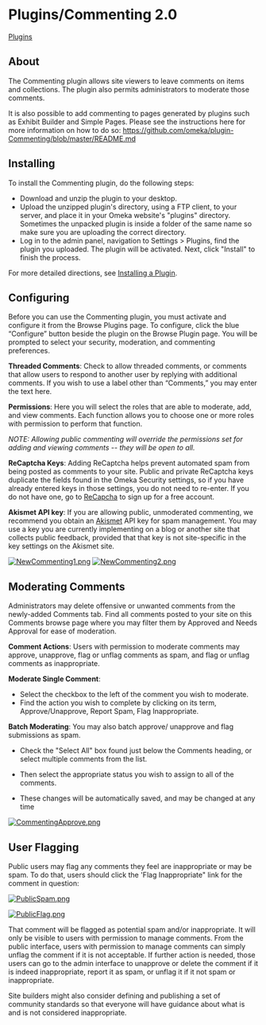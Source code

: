 Plugins/Commenting 2.0
======================

[Plugins](../Plugins.1.html "Plugins")


About
---------------------------------------------------

The Commenting plugin allows site viewers to leave comments on items and
collections. The plugin also permits administrators to moderate those
comments.

It is also possible to add commenting to pages generated by plugins such
as Exhibit Builder and Simple Pages. Please see the instructions here
for more information on how to do so:
<https://github.com/omeka/plugin-Commenting/blob/master/README.md>

Installing
-------------------------------------------------------------

To install the Commenting plugin, do the following steps:

-   Download and unzip the plugin to your desktop.
-   Upload the unzipped plugin's directory, using a FTP client, to your
    server, and place it in your Omeka website's "plugins" directory.
    Sometimes the unpacked plugin is inside a folder of the same name so
    make sure you are uploading the correct directory.
-   Log in to the admin panel, navigation to Settings &gt; Plugins, find
    the plugin you uploaded. The plugin will be activated. Next, click
    "Install" to finish the process.

For more detailed directions, see [Installing a Plugin](../Managing_Plugins_2.0.html#Installing_a_Plugin "Managing Plugins 2.0").

Configuring
---------------------------------------------------------------

Before you can use the Commenting plugin, you must activate and
configure it from the Browse Plugins page. To configure, click the blue
“Configure” button beside the plugin on the Browse Plugin page. You will
be prompted to select your security, moderation, and commenting
preferences.

**Threaded Comments**: Check to allow threaded comments, or comments
that allow users to respond to another user by replying with additional
comments. If you wish to use a label other than “Comments,” you may
enter the text here.

**Permissions**: Here you will select the roles that are able to
moderate, add, and view comments. Each function allows you to choose one
or more roles with permission to perform that function.

*NOTE: Allowing public commenting will override the permissions set for
adding and viewing comments -- they will be open to all.*

**ReCaptcha Keys**: Adding ReCaptcha helps prevent automated spam from
being posted as comments to your site. Public and private ReCaptcha keys
duplicate the fields found in the Omeka Security settings, so if you
have already entered keys in those settings, you do not need to
re-enter. If you do not have one, go to
[ReCapcha](http://www.ReCaptcha.net/) to sign up for a free account.

**Akismet API key**: If you are allowing public, unmoderated commenting,
we recommend you obtain an [Akismet](http://akismet.com/) API key for
spam management. You may use a key you are currently implementing on a
blog or another site that collects public feedback, provided that that
key is not site-specific in the key settings on the Akismet site.

[![NewCommenting1.png](https://omeka.org/c/images/6/64/NewCommenting1.png)](https://omeka.org/codex/File:NewCommenting1.png)
[![NewCommenting2.png](https://omeka.org/c/images/5/53/NewCommenting2.png)](https://omeka.org/codex/File:NewCommenting2.png)

Moderating Comments
-------------------------------------------------------------------------------

Administrators may delete offensive or unwanted comments from the
newly-added Comments tab. Find all comments posted to your site on this
Comments browse page where you may filter them by Approved and Needs
Approval for ease of moderation.

**Comment Actions**: Users with permission to moderate comments may
approve, unapprove, flag or unflag comments as spam, and flag or unflag
comments as inappropriate.

**Moderate Single Comment**:

-   Select the checkbox to the left of the comment you wish to moderate.
-   Find the action you wish to complete by clicking on its term,
    Approve/Unapprove, Report Spam, Flag Inappropriate.

**Batch Moderating**: You may also batch approve/ unapprove and flag
submissions as spam.

-   Check the "Select All" box found just below the Comments heading, or
    select multiple comments from the list.


-   Then select the appropriate status you wish to assign to all of
    the comments.


-   These changes will be automatically saved, and may be changed at any
    time

[![CommentingApprove.png](https://omeka.org/c/images/7/76/CommentingApprove.png)](https://omeka.org/codex/File:CommentingApprove.png)

User Flagging 
-------------------------------------------------------------------

Public users may flag any comments they feel are inappropriate or may be
spam. To do that, users should click the 'Flag Inappropriate" link for
the comment in question:

[![PublicSpam.png](https://omeka.org/c/images/8/87/PublicSpam.png)](https://omeka.org/codex/File:PublicSpam.png)

[![PublicFlag.png](https://omeka.org/c/images/3/3b/PublicFlag.png)](https://omeka.org/codex/File:PublicFlag.png)

That comment will be flagged as potential spam and/or inappropriate. It
will only be visible to users with permission to manage comments. From
the public interface, users with permission to manage comments can
simply unflag the comment if it is not acceptable. If further action is
needed, those users can go to the admin interface to unapprove or delete
the comment if it is indeed inappropriate, report it as spam, or unflag
it if it not spam or inappropriate.

Site builders might also consider defining and publishing a set of
community standards so that everyone will have guidance about what is
and is not considered inappropriate.
